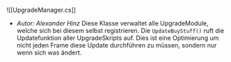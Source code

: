 ![[UpgradeManager.cs]]
- *Autor: Alexander Hinz*
Diese Klasse verwaltet alle UpgradeModule, welche sich bei diesem selbst registrieren. Die `UpdateBuyStuff()` ruft die Updatefunktion aller UpgradeSkripts auf. Dies ist eine Optimierung um nicht jeden Frame diese Update durchführen zu müssen, sondern nur wenn sich was ändert. 
